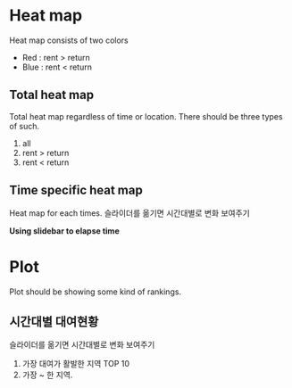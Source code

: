 # Heat map

Heat map consists of two colors
- Red : rent > return
- Blue : rent < return

## Total heat map

Total heat map regardless of time or location.
There should be three types of such.

1. all
2. rent > return
3. rent < return

## Time specific heat map

Heat map for each times.
슬라이더를 옮기면 시간대별로 변화 보여주기

__Using slidebar to elapse time__

# Plot

Plot should be showing some kind of rankings.

## 시간대별 대여현황

슬라이더를 옮기면 시간대별로 변화 보여주기

1. 가장 대여가 활발한 지역 TOP 10
2. 가장 ~ 한 지역.

